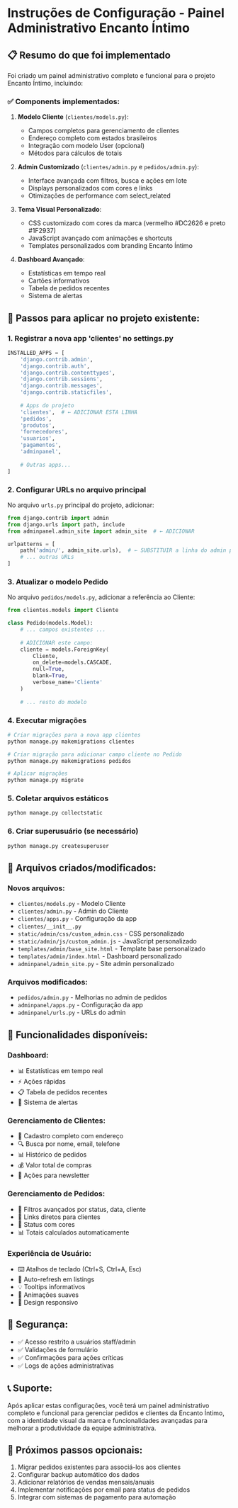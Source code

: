 # Instruções de Configuração - Painel Administrativo Encanto Íntimo

## 📋 Resumo do que foi implementado

Foi criado um painel administrativo completo e funcional para o projeto Encanto Íntimo, incluindo:

### ✅ Components implementados:

1. **Modelo Cliente** (`clientes/models.py`):
   - Campos completos para gerenciamento de clientes
   - Endereço completo com estados brasileiros
   - Integração com modelo User (opcional)
   - Métodos para cálculos de totais

2. **Admin Customizado** (`clientes/admin.py` e `pedidos/admin.py`):
   - Interface avançada com filtros, busca e ações em lote
   - Displays personalizados com cores e links
   - Otimizações de performance com select_related

3. **Tema Visual Personalizado**:
   - CSS customizado com cores da marca (vermelho #DC2626 e preto #1F2937)
   - JavaScript avançado com animações e shortcuts
   - Templates personalizados com branding Encanto Íntimo

4. **Dashboard Avançado**:
   - Estatísticas em tempo real
   - Cartões informativos
   - Tabela de pedidos recentes
   - Sistema de alertas

## 🔧 Passos para aplicar no projeto existente:

### 1. Registrar a nova app 'clientes' no settings.py

```python
INSTALLED_APPS = [
    'django.contrib.admin',
    'django.contrib.auth',
    'django.contrib.contenttypes',
    'django.contrib.sessions',
    'django.contrib.messages',
    'django.contrib.staticfiles',
    
    # Apps do projeto
    'clientes',  # ← ADICIONAR ESTA LINHA
    'pedidos',
    'produtos',
    'fornecedores',
    'usuarios',
    'pagamentos',
    'adminpanel',
    
    # Outras apps...
]
```

### 2. Configurar URLs no arquivo principal

No arquivo `urls.py` principal do projeto, adicionar:

```python
from django.contrib import admin
from django.urls import path, include
from adminpanel.admin_site import admin_site  # ← ADICIONAR

urlpatterns = [
    path('admin/', admin_site.urls),  # ← SUBSTITUIR a linha do admin padrão
    # ... outras URLs
]
```

### 3. Atualizar o modelo Pedido

No arquivo `pedidos/models.py`, adicionar a referência ao Cliente:

```python
from clientes.models import Cliente

class Pedido(models.Model):
    # ... campos existentes ...
    
    # ADICIONAR este campo:
    cliente = models.ForeignKey(
        Cliente, 
        on_delete=models.CASCADE, 
        null=True, 
        blank=True,
        verbose_name='Cliente'
    )
    
    # ... resto do modelo
```

### 4. Executar migrações

```bash
# Criar migrações para a nova app clientes
python manage.py makemigrations clientes

# Criar migração para adicionar campo cliente no Pedido
python manage.py makemigrations pedidos

# Aplicar migrações
python manage.py migrate
```

### 5. Coletar arquivos estáticos

```bash
python manage.py collectstatic
```

### 6. Criar superusuário (se necessário)

```bash
python manage.py createsuperuser
```

## 🎨 Arquivos criados/modificados:

### Novos arquivos:
- `clientes/models.py` - Modelo Cliente
- `clientes/admin.py` - Admin do Cliente
- `clientes/apps.py` - Configuração da app
- `clientes/__init__.py`
- `static/admin/css/custom_admin.css` - CSS personalizado
- `static/admin/js/custom_admin.js` - JavaScript personalizado
- `templates/admin/base_site.html` - Template base personalizado
- `templates/admin/index.html` - Dashboard personalizado
- `adminpanel/admin_site.py` - Site admin personalizado

### Arquivos modificados:
- `pedidos/admin.py` - Melhorias no admin de pedidos
- `adminpanel/apps.py` - Configuração da app
- `adminpanel/urls.py` - URLs do admin

## 🚀 Funcionalidades disponíveis:

### Dashboard:
- 📊 Estatísticas em tempo real
- ⚡ Ações rápidas
- 📋 Tabela de pedidos recentes
- 🚨 Sistema de alertas

### Gerenciamento de Clientes:
- 📝 Cadastro completo com endereço
- 🔍 Busca por nome, email, telefone
- 📊 Histórico de pedidos
- 💰 Valor total de compras
- 📧 Ações para newsletter

### Gerenciamento de Pedidos:
- 🎯 Filtros avançados por status, data, cliente
- 🔗 Links diretos para clientes
- 🎨 Status com cores
- 📊 Totais calculados automaticamente

### Experiência de Usuário:
- ⌨️ Atalhos de teclado (Ctrl+S, Ctrl+A, Esc)
- 🔄 Auto-refresh em listings
- 💡 Tooltips informativos
- 🎨 Animações suaves
- 📱 Design responsivo

## 🔐 Segurança:

- ✅ Acesso restrito a usuários staff/admin
- ✅ Validações de formulário
- ✅ Confirmações para ações críticas
- ✅ Logs de ações administrativas

## 📞 Suporte:

Após aplicar estas configurações, você terá um painel administrativo completo e funcional para gerenciar pedidos e clientes da Encanto Íntimo, com a identidade visual da marca e funcionalidades avançadas para melhorar a produtividade da equipe administrativa.

## 🎯 Próximos passos opcionais:

1. Migrar pedidos existentes para associá-los aos clientes
2. Configurar backup automático dos dados
3. Adicionar relatórios de vendas mensais/anuais
4. Implementar notificações por email para status de pedidos
5. Integrar com sistemas de pagamento para automação
